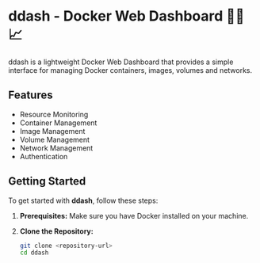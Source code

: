 # ddash - Docker Web Dashboard 🐋🚢📈

ddash is a lightweight Docker Web Dashboard that provides a simple interface for managing Docker containers, images, volumes and networks.

## Features

- Resource Monitoring
- Container Management
- Image Management
- Volume Management
- Network Management
- Authentication

## Getting Started

To get started with **ddash**, follow these steps:

1. **Prerequisites:** Make sure you have Docker installed on your machine.

2. **Clone the Repository:**
   ```bash
   git clone <repository-url>
   cd ddash
   ```
